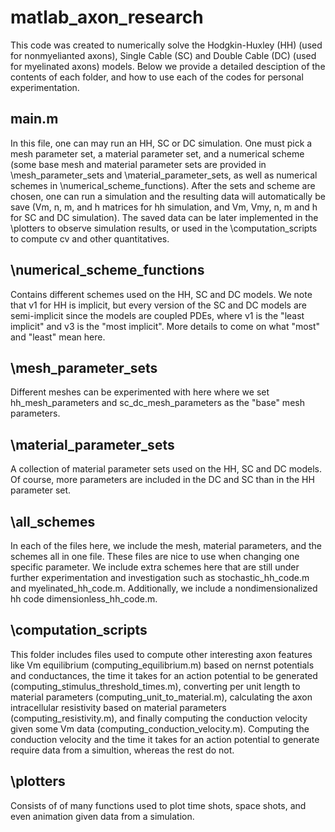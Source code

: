 # matlab_axon_research

This code was created to numerically solve the Hodgkin-Huxley (HH) (used for nonmyelianted axons), Single Cable (SC) and Double Cable (DC) (used for myelinated axons) models. Below we provide a detailed desciption of the contents of each folder, and how to use each of the codes for personal experimentation.

## main.m

In this file, one can may run an HH, SC or DC simulation. One must pick a mesh parameter set, a material parameter set, and a numerical scheme (some base mesh and material parameter sets are provided in \mesh_parameter_sets and \material_parameter_sets, as well as numerical schemes in \numerical_scheme_functions). After the sets and scheme are chosen, one can run a simulation and the resulting data will automatically be save (Vm, n, m, and h matrices for hh simulation, and Vm, Vmy, n, m and h for SC and DC simulation). The saved data can be later implemented in the \plotters to observe simulation results, or used in the \computation_scripts to compute cv and other quantitatives.

## \numerical_scheme_functions

Contains different schemes used on the HH, SC and DC models. We note that v1 for HH is implicit, but every version of the SC and DC models are semi-implicit since the models are coupled PDEs, where v1 is the "least implicit" and v3 is the "most implicit". More details to come on what "most" and "least" mean here.

## \mesh_parameter_sets

Different meshes can be experimented with here where we set hh_mesh_parameters and sc_dc_mesh_parameters as the "base" mesh parameters.

## \material_parameter_sets

A collection of material parameter sets used on the HH, SC and DC models. Of course, more parameters are included in the DC and SC than in the HH parameter set.

## \all_schemes

In each of the files here, we include the mesh, material parameters, and the schemes all in one file. These files are nice to use when changing one specific parameter. We include extra schemes here that are still under further experimentation and investigation such as stochastic_hh_code.m and myelinated_hh_code.m. Additionally, we include a nondimensionalized hh code dimensionless_hh_code.m.

## \computation_scripts

This folder includes files used to compute other interesting axon features like Vm equilibrium (computing_equilibrium.m) based on nernst potentials and conductances, the time it takes for an action potential to be generated (computing_stimulus_threshold_times.m), converting per unit length to material parameters (computing_unit_to_material.m), calculating the axon intracellular resistivity based on material parameters (computing_resistivity.m), and finally computing the conduction velocity given some Vm data (computing_conduction_velocity.m). Computing the conduction velocity and the time it takes for an action potential to generate require data from a simultion, whereas the rest do not.

## \plotters

Consists of of many functions used to plot time shots, space shots, and even animation given data from a simulation.



